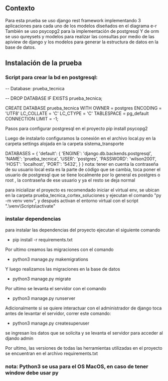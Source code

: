

## Contexto
Para esta prueba se uso django rest framework implementando 3 aplicaciones para cada uno de los modelos diseñados en el diagrama e-r 
También se uso psycopg2 para la implementación de postgresql 
Y de orm se uso qureysets y modelos para realizar las consultas por medio de las apiview de django y los modelos para generar la estructura de datos en la base de datos.



## Instalación de la prueba 

### Script para crear la bd en postgresql: 
-- Database: prueba_tecnica

-- DROP DATABASE IF EXISTS prueba_tecnica;

CREATE DATABASE prueba_tecnica
    WITH 
    OWNER = postgres
    ENCODING = 'UTF8'
    LC_COLLATE = 'C'
    LC_CTYPE = 'C'
    TABLESPACE = pg_default
    CONNECTION LIMIT = -1;

Pasos para configurar postgresql en el proyecto
pip install psycopg2  

Luego de instalarlo configuramos la conexión en el archivo local.py en la carpeta settings alojada en la carpeta sistema_transporte

DATABASES = {
    'default': {
        'ENGINE': 'django.db.backends.postgresql',
        'NAME': 'prueba_tecnica',
        'USER': 'postgres',
        'PASSWORD': 'wilson2001',
        'HOST': 'localhost',
        'PORT': '5432',
    }
}
nota: tener en cuenta la contraseña de su usuario local
esta es la parte de código que se cambia, toca poner el usuario de postgresql que se tiene localmente por lo general es postgres o root , la contraseña de ese usuario y ya el resto se deja normal

para inicializar el proyecto es recomendado iniciar el virtual env, se ubican en la carpeta prueba_tecnica_cortex_soluciones y ejecutan el comando "py -m venv venv", y después activan el entorno virtual con el script ".\venv\Scripts\activate"

### instalar dependencias
para instalar las dependencias del proyecto ejecutan el siguiente comando

- pip install -r requirements.txt

Por ultimo creamos las migraciones con el comando
- python3 manage.py makemigrations

Y luego realizamos las migraciones en la base de datos
- python3 manage.py migrate

Por ultimo se levanta el servidor con el comando
- python3 manage.py runserver


Adicionalmente si se quiere interactuar con el administrador de django toca antes de levantar el servidor, correr este comando: 
- python3 manage.py createsuperuser

se ingresan los datos que se solicita y se levanta el servidor para acceder al djando admin

Por ultimo, las versiones de todas las herramientas utilizadas en el proyecto se encuentran en el archivo requirements.txt

### nota: Python3 se usa para el OS MacOS, en caso de tener window debe usar py